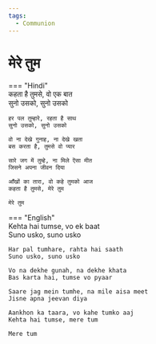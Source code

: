 ```yaml
---  
tags:  
  - Communion  
---  
```

# मेरे तुम  

=== "Hindi"  
    कहता है तुमसे, वो एक बात  
    सुनो उसको, सुनो उसको  

    हर पल तुम्हारे, रहता है साथ  
    सुनो उसको, सुनो उसको  

    वो ना देखे गुनाह, ना देखे खता  
    बस करता है, तुमसे वो प्यार  

    सारे जग में तुम्हे, ना मिले ऎसा मीत  
    जिसने अपना जीवन दिया  

    आँखों का तारा, वो कहे तुमको आज  
    कहता है तुमसे, मेरे तुम  

    मेरे तुम  

=== "English"  
    Kehta hai tumse, vo ek baat  
    Suno usko, suno usko  

    Har pal tumhare, rahta hai saath  
    Suno usko, suno usko  

    Vo na dekhe gunah, na dekhe khata  
    Bas karta hai, tumse vo pyaar  

    Saare jag mein tumhe, na mile aisa meet  
    Jisne apna jeevan diya  

    Aankhon ka taara, vo kahe tumko aaj  
    Kehta hai tumse, mere tum  

    Mere tum  